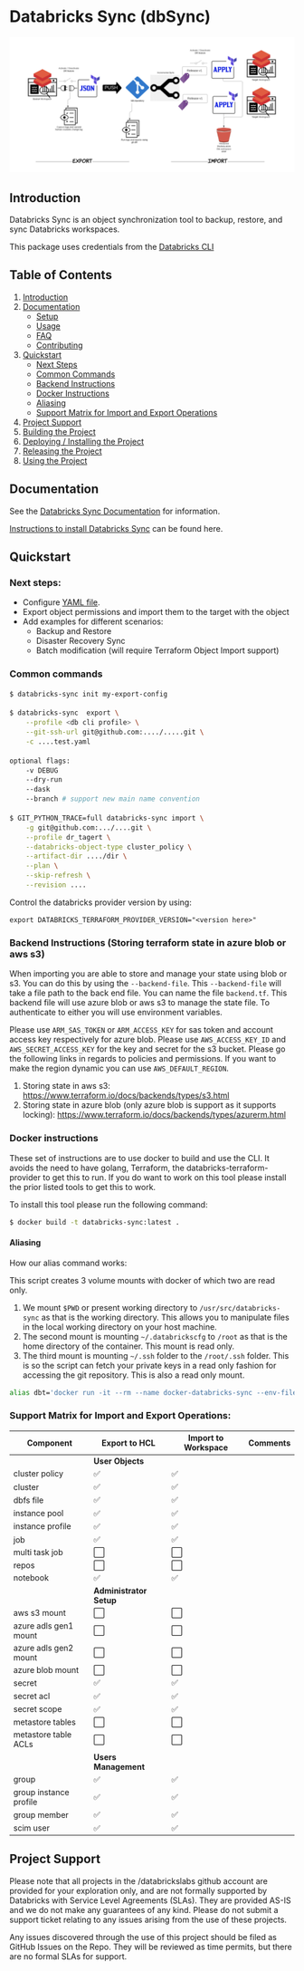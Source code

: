 # Databricks Sync (dbSync)

![Reference Architecture for Databricks-Sync](docs/solution-arch.png?raw=true)

## Introduction

Databricks Sync is an object synchronization tool to backup, restore, and sync Databricks workspaces.

This package uses credentials from the [Databricks CLI](https://docs.databricks.com/user-guide/dev-tools/databricks-cli.html)

## Table of Contents

1. [Introduction](https://github.com/databrickslabs/databricks-sync#Introduction)
2. [Documentation](https://github.com/databrickslabs/databricks-sync/blob/master/docs)
   * [Setup](https://github.com/databrickslabs/databricks-sync/blob/master/docs/setup.md)
   * [Usage](https://github.com/databrickslabs/databricks-sync/blob/master/docs/usage.md)
   * [FAQ](https://github.com/databrickslabs/databricks-sync/blob/master/docs/faq.md)
   * [Contributing](https://github.com/databrickslabs/databricks-sync/blob/master/docs/contributing.md)
3. [Quickstart](https://github.com/databrickslabs/databricks-sync#Quickstart)
   * [Next Steps](https://github.com/databrickslabs/databricks-sync#next-steps)
   * [Common Commands](https://github.com/databrickslabs/databricks-sync#common-commands)
   * [Backend Instructions](https://github.com/databrickslabs/databricks-sync#backend-instructions-storing-terraform-state-in-azure-blob-or-aws-s3)
   * [Docker Instructions](https://github.com/databrickslabs/databricks-sync#docker-instructions)
   * [Aliasing](https://github.com/databrickslabs/databricks-sync#aliasing)
   * [Support Matrix for Import and Export Operations](https://github.com/databrickslabs/databricks-sync#support-matrix-for-import-and-export-operations)
4. [Project Support](https://github.com/databrickslabs/databricks-sync#project-support)
5. [Building the Project](https://github.com/databrickslabs/databricks-sync#building-the-project)
6. [Deploying / Installing the Project](https://github.com/databrickslabs/databricks-sync#deploying--installing-the-project)
7. [Releasing the Project](https://github.com/databrickslabs/databricks-sync#releasing-the-project)
8. [Using the Project](https://github.com/databrickslabs/databricks-sync#using-the-project)

## Documentation

See the [Databricks Sync Documentation](https://github.com/databrickslabs/databricks-sync/blob/master/docs) for information.

[Instructions to install Databricks Sync](https://github.com/databrickslabs/databricks-sync/blob/master/docs/setup.md) can be found here.

## Quickstart

### Next steps:
* Configure [YAML file](https://github.com/databrickslabs/databricks-sync/blob/master/tests/integration_test.yaml).
* Export object permissions and import them to the target with the object
* Add examples for different scenarios:
  * Backup and Restore
  * Disaster Recovery Sync
  * Batch modification (will require Terraform Object Import support)


### Common commands

```bash
$ databricks-sync init my-export-config

$ databricks-sync  export \
    --profile <db cli profile> \
    --git-ssh-url git@github.com:..../.....git \
    -c ....test.yaml

optional flags:
    -v DEBUG
    --dry-run
    --dask
    --branch # support new main name convention

$ GIT_PYTHON_TRACE=full databricks-sync import \
    -g git@github.com:.../....git \
    --profile dr_tagert \
    --databricks-object-type cluster_policy \
    --artifact-dir ..../dir \
    --plan \
    --skip-refresh \
    --revision ....
```

Control the databricks provider version by using:

```
export DATABRICKS_TERRAFORM_PROVIDER_VERSION="<version here>"
```

### Backend Instructions (Storing terraform state in azure blob or aws s3)

When importing you are able to store and manage your state using blob or s3. You can do this by using the `--backend-file`.
This `--backend-file` will take a file path to the back end file. You can name the file `backend.tf`. This backend file will use
azure blob or aws s3 to manage the state file. To authenticate to either you will use environment variables.

Please use `ARM_SAS_TOKEN` or `ARM_ACCESS_KEY` for sas token and account access key respectively for azure blob.
Please use `AWS_ACCESS_KEY_ID` and `AWS_SECRET_ACCESS_KEY` for the key and secret for the s3 bucket. Please go the following links in
regards to policies and permissions. If you want to make the region dynamic you can use `AWS_DEFAULT_REGION`.

1. Storing state in aws s3: https://www.terraform.io/docs/backends/types/s3.html
2. Storing state in azure blob (only azure blob is support as it supports locking): https://www.terraform.io/docs/backends/types/azurerm.html

### Docker instructions

These set of instructions are to use docker to build and use the CLI. It avoids the need to have golang,
Terraform, the databricks-terraform-provider to get this to run. If you do want to work on this tool please
install the prior listed tools to get this to work.

To install this tool please run the following command:

```bash
$ docker build -t databricks-sync:latest .
```


#### Aliasing

How our alias command works:

This script creates 3 volume mounts with docker of which two are read only.
1. We mount `$PWD` or present working directory to `/usr/src/databricks-sync` as that is the working directory.
This allows you to manipulate files in the local working directory on your host machine.
2. The second mount is mounting `~/.databrickscfg` to `/root` as that is the home directory of the container.
This mount is read only.
3. The third mount is mounting `~/.ssh` folder to the `/root/.ssh` folder. This is so the script can fetch your
private keys in a read only fashion for accessing the git repository. This is also a read only mount.

```bash
alias dbt='docker run -it --rm --name docker-databricks-sync --env-file <(env | grep -e "[ARM|TF_VAR]") -v "$PWD":/usr/src/databricks-sync -v ~/.databrickscfg:/root/.databrickscfg:ro -v ~/.ssh:/root/.ssh:ro -w /usr/src/databricks-sync databricks-sync'
```

### Support Matrix for Import and Export Operations:

| Component              | Export to HCL | Import to Workspace |Comments     |
|------------------------|---------------|---------------------|-------------|
|                        | **User Objects** |
| cluster policy         | ✅           |  ✅              | |
| cluster                |  ✅            | ✅               | |
| dbfs file              |  ✅           |  ✅              | |
| instance pool          |  ✅           |  ✅              | |
| instance profile       |  ✅           |  ✅              | |
| job                    |  ✅           |  ✅               | |
| multi task job         |  ⬜           |  ⬜               | |
| repos                  |  ⬜           |  ⬜               | |
| notebook               |  ✅           |  ✅              | |
|                        | **Administrator Setup** |
| aws s3 mount           | ⬜️            | ⬜️               | |
| azure adls gen1 mount  | ⬜️            | ⬜️               | |
| azure adls gen2 mount  | ⬜️            | ⬜️               | |
| azure blob mount       | ⬜️            | ⬜️               | |
| secret                 |  ✅           |  ✅               | |
| secret acl             |  ✅           |  ✅              | |
| secret scope           |  ✅           |  ✅              | |
| metastore tables       | ⬜️            | ⬜️               | |
| metastore table ACLs   | ⬜️            | ⬜️               | |
|                        | **Users Management** |
| group                  |  ✅            |  ✅               | |
| group instance profile |  ✅            |  ✅               | |
| group member           |  ✅            |  ✅               | |
| scim user              |  ✅            |  ✅               | |

## Project Support
Please note that all projects in the /databrickslabs github account are provided for your exploration only, and are not formally supported by Databricks with Service Level Agreements (SLAs).  They are provided AS-IS and we do not make any guarantees of any kind.  Please do not submit a support ticket relating to any issues arising from the use of these projects.

Any issues discovered through the use of this project should be filed as GitHub Issues on the Repo.  They will be reviewed as time permits, but there are no formal SLAs for support.
